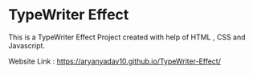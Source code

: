 # TypeWriter Effect
 
This is a TypeWriter Effect Project created with help of HTML , CSS and Javascript.

Website Link :  https://aryanyadav10.github.io/TypeWriter-Effect/
